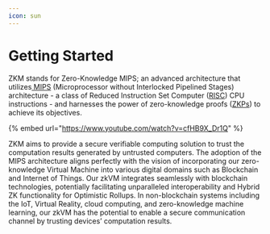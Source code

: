 ```yaml
---
icon: sun
---
```


# Getting Started

ZKM stands for Zero-Knowledge MIPS; an advanced architecture that utilizes[ MIPS](https://en.wikipedia.org/wiki/MIPS\_architecture) (Microprocessor without Interlocked Pipelined Stages) architecture - a class of Reduced Instruction Set Computer ([RISC](https://en.wikipedia.org/wiki/Reduced\_instruction\_set\_computer)) CPU instructions - and harnesses the power of zero-knowledge proofs ([ZKPs](https://en.wikipedia.org/wiki/Zero-knowledge\_proof)) to achieve its objectives.

{% embed url="https://www.youtube.com/watch?v=cfHB9X_Dr1Q" %}

ZKM aims to provide a secure verifiable computing solution to trust the computation results generated by untrusted computers. The adoption of the MIPS architecture aligns perfectly with the vision of incorporating our zero-knowledge Virtual Machine into various digital domains such as Blockchain and Internet of Things. Our zkVM integrates seamlessly with blockchain technologies, potentially facilitating unparalleled interoperability and Hybrid ZK functionality for Optimistic Rollups. In non-blockchain systems including the IoT, Virtual Reality, cloud computing, and zero-knowledge machine learning, our zkVM has the potential to enable a secure communication channel by trusting devices’ computation results.
